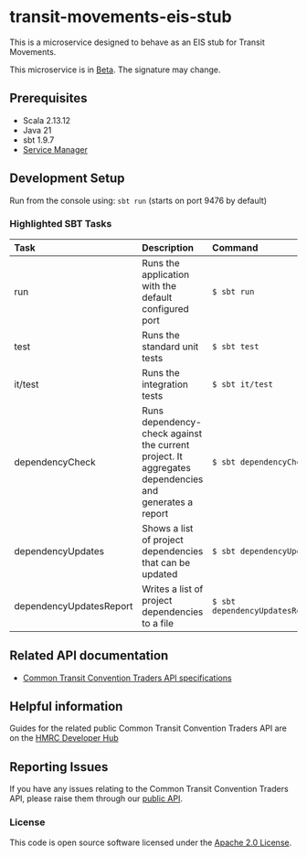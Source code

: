 
# transit-movements-eis-stub

This is a microservice designed to behave as an EIS stub for Transit Movements.

This microservice is in [Beta](https://www.gov.uk/help/beta). The signature may change.

## Prerequisites

- Scala 2.13.12
- Java 21
- sbt 1.9.7
- [Service Manager](https://github.com/hmrc/service-manager)

## Development Setup

Run from the console using: `sbt run` (starts on port 9476 by default)

### Highlighted SBT Tasks
Task | Description | Command
:-------|:------------|:-----
run | Runs the application with the default configured port | ```$ sbt run```
test | Runs the standard unit tests | ```$ sbt test```
it/test  | Runs the integration tests | ```$ sbt it/test ```
dependencyCheck | Runs dependency-check against the current project. It aggregates dependencies and generates a report | ```$ sbt dependencyCheck```
dependencyUpdates |  Shows a list of project dependencies that can be updated | ```$ sbt dependencyUpdates```
dependencyUpdatesReport | Writes a list of project dependencies to a file | ```$ sbt dependencyUpdatesReport```

## Related API documentation

- [Common Transit Convention Traders API specifications](https://developer.service.hmrc.gov.uk/api-documentation/docs/api/service/common-transit-convention-traders/1.0)

## Helpful information

Guides for the related public Common Transit Convention Traders API are on the [HMRC Developer Hub](https://developer.service.hmrc.gov.uk/api-documentation/docs/using-the-hub)

## Reporting Issues

If you have any issues relating to the Common Transit Convention Traders API, please raise them through our [public API](https://github.com/hmrc/common-transit-convention-traders#reporting-issues).




### License

This code is open source software licensed under the [Apache 2.0 License]("http://www.apache.org/licenses/LICENSE-2.0.html").